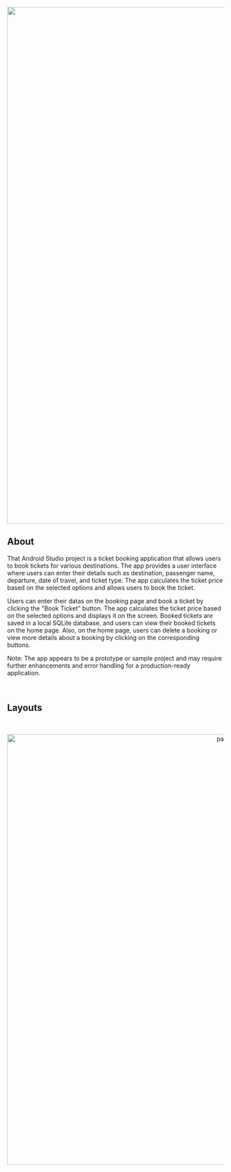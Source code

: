 

<p align="center">
      <img src="https://i.ibb.co/3BQsfYD/fly.jpg" alt="Project Logo" width="1200">
</p>

## About

That Android Studio project is a ticket booking application that allows users to book tickets for various destinations. The app provides a user interface where users can enter their details such as destination, passenger name, departure, date of travel, and ticket type. The app calculates the ticket price based on the selected options and allows users to book the ticket.

Users can enter their datas on the booking page and book a ticket by clicking the "Book Ticket" button. The app calculates the ticket price based on the selected options and displays it on the screen.
Booked tickets are saved in a local SQLite database, and users can view their booked tickets on the home page.
Also, on the home page, users can delete a booking or view more details about a booking by clicking on the corresponding buttons.

Note: The app appears to be a prototype or sample project and may require further enhancements and error handling for a production-ready application.


<br>

## Layouts

<br>
<p align="center">
      <img src="https://i.ibb.co/mcLLL4D/pages.png" alt="pages" width="1000">
</p>
